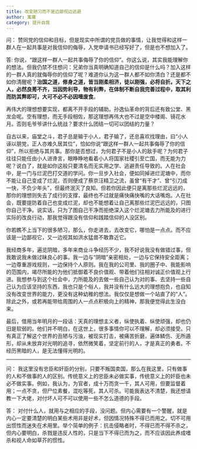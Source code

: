 ```yaml
---
title: 改变陋习而不是边鄙视边逃避
author: 寓庸
category: 提升自我
---
```

问：
赞同党的信仰和目标，但是现实中所谓的党员做的事情，让我觉得和这样一群人在一起共事是对我信仰的侮辱，入党申请书已经写好了，但是也不想加入了。

答:
你说，“跟这样一群人一起共事侮辱了你的信仰”。你这么说，其实我能理解你的想法。但我仍禁不住想问：兄弟你当真明确知道自己的信仰是什么吗？加入这样的一群人真的就侮辱你的信仰了呢？难道你认为这一群人都不如你清白？还是都不如你清醒呢？**治国之道，修身之道，皆当刚柔相济，徒以刚强，必将自折。天下之人，必然良莠不齐，当因势利导，物有利弊，在体制不断自我完善过程中，取其利而防其弊即可，大可不必不必因噎废食**。

再伟大的理想想要实现，都离不开手段的辅助。孙逸仙革命的背后还有致公堂、黑龙会呢。空有理想，而无手段相佐，那这理想再伟大也不过是空中楼阁、镜花水月。否则毛爷爷讲什么统战？要求什么团结一切可以团结的力量？

自古以来，庙堂之斗，君子总是输于小人，君子输了，还总喜欢找理由，曰“小人诬以朋党，正人亦难久居其位”，恰如你说“跟这样一群人一起共事侮辱了你的信仰”，所以拒绝与其共事。那你是否想过，为何君子不是小人的敌手呢？为何君子往往只能任由小人进谗言，眼睁睁地看着小人将国家社稷引至亡国，而无能为力呢？说白了，就是如你这般只要清名而无实用之学、逃避责任导致的。人在社会中，是一门与烂泥巴打交道的学问。你一旦步入社会，便如同掉进烂泥塘中，而你不能让自己变成了烂泥，否则便成了蔡京汪精卫之流，虽曾“有干才”、曾“引刀成一快，不负少年头”，但最终泯灭了良知。但若你因此便只是离那些烂泥远远的，那你的理想则失去了成行的支撑，最终也不过就是痛快痛快嘴的大话嘴炮。人在社会，既要提防着自己也变成烂泥，却也不能想着让自己离那些烂泥巴远远的，只图你自己干净。说实话，只为了图自己干净而拒绝深入这个烂泥塘去力所能及的进行实际的改良行动，那我觉得跟没有信仰和践踏信仰的人没区别。

你若瞧不上当下的很多陋习，那么，你走进去，去改变它，哪怕是一点点。而不应该是一边鄙视它，又一边视其如洪水猛兽不敢靠近它。

我经商多年，遍览阴暗，多年来商业斗争经历不少，我不好说我没有做错过事，但我敢说我未做过昧良心的事。我一边与“阴暗”亲密相处，一边与它保持安全距离；一边尊重游戏规则，一边保持个人原则。我在我的公司里、我的圈子中、我能影响的范围内，竭尽所能的为他们抵御着不良价值观、带着他们往相对诚正价值观上行进。我想参与到这个社会中，力所能及的去做一些自己认为对的事、去坚持一些自己认为应该坚持的东西，我也只是个俗人，我并没有什么远大的理想抱负，也自知没有改变世界的能力，更没有这种幼稚的想法。我仅仅是想做一个站直了的“人”。除此之外，或若再能带给周围的人一点点积极向上的精神，那我便觉得此生没白来。

最后，借用当年明月的一段话：天真的理想主义者，纵使执着、纵使顽强，却也仍旧是软弱的。他们并不明白，在这世上，很多事情你可以不理解，却必须接受。只有真正了解这个世界的丑陋与污浊，被现实打击，被痛苦折磨，遍体鳞伤、无所遁形，却从未放弃对光明的追寻，依然微笑着，坚定前行的人，才是真正的勇者。不经历黑暗的人，是无法懂得光明的。
***
问：
我这里没有忠臣和奸臣的分别，只要不叛国卖国，那么在我这里，只有做事的人和不做事的人的区别。传统意义上的忠臣未必做实事，传统意义上的奸臣也未必不做实事。例如，我认为，为官者，成十万而贪一千，其人可用，但要监督着用；一点不贪，但尸位素餐，混吃等死，其人可杀。可能我表达不清楚，我还想请教一下大佬，对付坏人可不可以使用一些不怎么道德的手段。

答：
对付什么人，就用与之相应的手段，没问题。但内心需要有一个警醒，就是内心一定要清楚的明白某些术用非是好术，但因情况特殊不得已而用之。切不可用出惯性而迷失在术用里。举个简单的例子：抗击侵略者时，不得已而不得不杀之，但内心要明白，杀戮是违反人性的，只是当下不得已而为之，而不应该因此养成嗜杀和视人命如草芥的惯性。